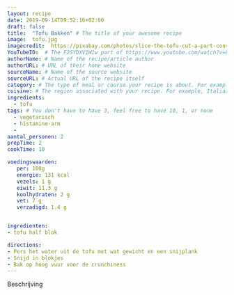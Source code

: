 ```yaml
---
layout: recipe
date: 2019-09-14T09:52:16+02:00
draft: false
title:  "Tofu Bakken" # The title of your awesome recipe
image:  tofu.jpg
imagecredit:  https://pixabay.com/photos/slice-the-tofu-cut-a-part-conveyance-597229/
YouTubeID:  # The F2SYDXV1W1w part of https://www.youtube.com/watch?v=F2SYDXV1W1w
authorName: # Name of the recipe/article author
authorURL: # URL of their home website
sourceName: # Name of the source website
sourceURL: # Actual URL of the recipe itself
category: # The type of meal or course your recipe is about. For example: "dinner", "entree", or "dessert".
cuisine: # The region associated with your recipe. For example, Italiaans, Mediterraans", or Eigen.
ingredients:
  - tofu
tags: # You don't have to have 3, feel free to have 10, 1, or none
  - vegetarisch
  - histamine-arm
  -
aantal_personen: 2
prepTime: 2
cookTime: 10

voedingswaarden:
   per: 100g
   energie: 131 kcal
   vezels: 1 g
   eiwit: 11.3 g
   koolhydraten: 2 g
   vet: 7 g
   verzadigd: 1.4 g


ingredienten:
- tofu half blok

directions:
- Pers het water uit de tofu met wat gewicht en een snijplank
- Snijd in blokjes
- Bak op hoog vuur voor de crunchiness
---
```


Beschrijving
